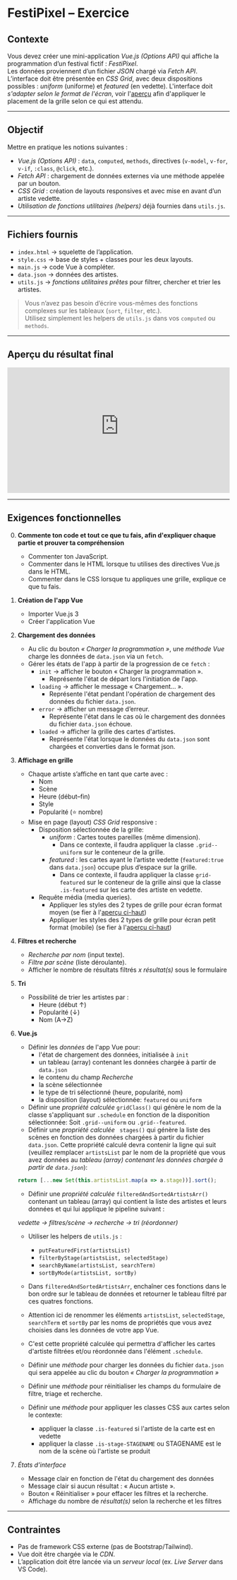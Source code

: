 # FestiPixel – Exercice

## Contexte
Vous devez créer une mini-application *Vue.js (Options API)* qui affiche la programmation d’un festival fictif : *FestiPixel*.  
Les données proviennent d’un fichier *JSON* chargé via *Fetch API*.  
L’interface doit être présentée en *CSS Grid*, avec deux dispositions possibles : *uniform* (uniforme) et *featured* (en vedette).
L'interface doit *s'adapter selon le format de l'écran*, voir l'[aperçu](#apercu-du-resultat-final) afin d'appliquer le placement de la grille selon ce qui est attendu.

---

## Objectif
Mettre en pratique les notions suivantes :
- *Vue.js (Options API)* : `data`, `computed`, `methods`, directives (`v-model`, `v-for`, `v-if`, `:class`, `@click`, etc.).
- *Fetch API* : chargement de données externes via une méthode appelée par un bouton.
- *CSS Grid* : création de layouts responsives et avec mise en avant d’un artiste vedette.
- *Utilisation de fonctions utilitaires (helpers)* déjà fournies dans `utils.js`.

---

## Fichiers fournis
- `index.html` → squelette de l’application.
- `style.css` → base de styles + classes pour les deux layouts.
- `main.js` → code Vue à compléter.
- `data.json` → données des artistes.
- `utils.js` → *fonctions utilitaires prêtes* pour filtrer, chercher et trier les artistes.

> Vous n’avez pas besoin d’écrire vous-mêmes des fonctions complexes sur les tableaux (`sort`, `filter`, etc.).  
> Utilisez simplement les helpers de `utils.js` dans vos `computed` ou `methods`.

---

## Aperçu du résultat final

<div style="max-width: 1200px"><div style="position: relative; padding-bottom: 56.25%; height: 0; overflow: hidden;"><iframe src="https://cmontmorency365-my.sharepoint.com/personal/mariem_ouellet_cmontmorency_qc_ca/_layouts/15/embed.aspx?UniqueId=3d00fcc4-de09-4467-9b76-3f9c07f1248a&embed=%7B%22hvm%22%3Atrue%2C%22ust%22%3Atrue%7D&referrer=StreamWebApp&referrerScenario=EmbedDialog.Create" width="640" height="360" frameborder="0" scrolling="no" allowfullscreen title="apercu-final.mp4" style="border:none; position: absolute; top: 0; left: 0; right: 0; bottom: 0; height: 100%; max-width: 100%;"></iframe></div></div>

---

## Exigences fonctionnelles

0. **Commente ton code et tout ce que tu fais, afin d'expliquer chaque partie et prouver ta compréhension**

   - Commenter ton JavaScript.
   - Commenter dans le HTML lorsque tu utilises des directives Vue.js dans le HTML.
   - Commenter dans le CSS lorsque tu appliques une grille, explique ce que tu fais.

1. **Création de l'app Vue**
   - Importer Vue.js 3
   - Créer l'application Vue

2. **Chargement des données**
   - Au clic du  bouton *« Charger la programmation »*, une *méthode Vue* charge les données de `data.json` via un `fetch`.
   - Gérer les états de l'app à partir de la progression de ce `fetch` :  
     - `init` → afficher le bouton « Charger la programmation ».
        - Représente l'état de départ lors l'initiation de l'app.
     - `loading` → afficher le message « Chargement… ».
        - Représente l'état pendant l'opération de chargement des données du fichier `data.json`.
     - `error` → afficher un message d’erreur.
        - Représente l'état dans le cas où le  chargement des données du fichier `data.json` échoue.
     - `loaded` → afficher la grille des cartes d'artistes.
        - Représente l'état lorsque le données du `data.json` sont chargées et converties dans le format json.

3. **Affichage en grille**
   - Chaque artiste s’affiche en tant que carte avec :
     - Nom  
     - Scène  
     - Heure (début–fin)  
     - Style  
     - Popularité (⭐ nombre)  
   - Mise en page (layout) *CSS Grid* responsive :
     - Disposition sélectionnée de la grille:
       - *uniform* : Cartes toutes pareilles (même dimension).
         - Dans ce contexte, il faudra appliquer la classe `.grid--uniform` sur le conteneur de la grille.
       - *featured* : les cartes ayant le l’artiste vedette (`featured:true` dans `data.json`) occupe plus d’espace sur la grille. 
         - Dans ce contexte, il faudra appliquer la classe `grid-featured` sur le conteneur de la grille ainsi que la classe `.is-featured` sur les carte des artiste en vedette.
     - Requête média (media queries).
       - Appliquer les styles des 2 types de grille pour écran format moyen (se fier à l'[aperçu ci-haut](#apercu-du-resultat-final))
       - Appliquer les styles des 2 types de grille pour écran petit format (mobile) (se fier à l'[aperçu ci-haut](#apercu-du-resultat-final))

4. **Filtres et recherche**
   - *Recherche par nom* (input texte).
   - *Filtre par scène* (liste déroulante).
   - Afficher le nombre de résultats filtrés *x résultat(s)* sous le formulaire

5. **Tri**
   - Possibilité de trier les artistes par :
     - Heure (début ↑)
     - Popularité (↓)
     - Nom (A→Z)

6. **Vue.js**
   - Définir les *données* de l'app Vue pour:
      - l'état de chargement des données, initialisée à `init`
      - un tableau (array) contenant les données chargée à partir de `data.json`
      - le contenu du champ *Recherche*
      - la scène sélectionnée
      - le type de tri sélectionné (heure, popularité, nom)
      - la disposition (layout) sélectionnée: `featured` ou `uniform`
   - Définir une *propriété calculée* `gridClass()` qui génère le nom de la classe s'appliquant sur `.schedule` en fonction de la disponition sélectionnée: Soit `.grid--uniform` ou `.grid--featured`.
   - Définir une  *propriété calculée* ` stages()` qui génère la liste des scènes en fonction des données chargées à partir du fichier `data.json`. Cette propriété calculé devra contenir la ligne qui suit (veuillez remplacer `artistsList` par le nom de la propriété que  vous avez données au *tableau (array) contenant les données chargée à partir de `data.json`*):
    ```js
    return [...new Set(this.artistsList.map(a => a.stage))].sort();
    ```

   - Définir une *propriété calculée* `filteredAndSortedArtistsArr()` contenant un tableau (array) qui contient la liste des artistes et leurs données et qui lui applique le pipeline suivant :

    *vedette → filtres/scène → recherche → tri (réordonner)*
    
     - Utiliser les helpers de `utils.js` :
        - `putFeaturedFirst(artistsList)`
        - `filterByStage(artistsList, selectedStage)`
        - `searchByName(artistsList, searchTerm)`
        - `sortByMode(artistsList, sortBy)`
     - Dans `filteredAndSortedArtistsArr`, enchaîner ces fonctions dans le bon ordre sur le tableau de données et retourner le tableau filtré par ces quatres fonctions.
     - Attention ici de renommer les éléments `artistsList`, `selectedStage`, `searchTerm` et `sortBy` par les noms de propriétés que vous avez choisies dans les données de votre app Vue.
     - C'est cette propriété calculée qui permettra d'afficher les cartes d'artiste filtrées et/ou réordonnée dans l'élément `.schedule`.

   - Définir une *méthode* pour charger les données du fichier `data.json` qui sera appelée au clic du bouton *« Charger la programmation »*
   - Définir une *méthode* pour réinitialiser les champs du formulaire de filtre, triage et recherche.
   - Définir une *méthode* pour appliquer les classes CSS aux cartes selon le contexte: 
     - appliquer la classe `.is-featured` si l'artiste de la carte est en vedette
     - appliquer la classe `.is-stage-STAGENAME` ou STAGENAME est le nom de la scène où l'artiste se produit

7. *États d’interface*
   - Message clair en fonction de l'état du chargement des données
   - Message clair si aucun résultat : « Aucun artiste ».
   - Bouton « Réinitialiser » pour effacer les filtres et la recherche.
   - Affichage du nombre de *résultat(s)*  selon la recherche et les filtres

---

## Contraintes

- Pas de framework CSS externe (pas de Bootstrap/Tailwind).
- Vue doit être chargée via le *CDN*.
- L’application doit être lancée via un *serveur local* (ex. *Live Server* dans VS Code).

<!--
---

## Livrables

- `index.html`, `style.css`, `main.js`, `data.json`, `utils.js`.
- Une application fonctionnelle respectant les consignes.
- Veuillez renommer le dossier *nom-prenom-exam-web5* avec votre nom.
- Veuillez compresser ce dossier en format *.zip* et le remettre dans Teams dans le Devoir nommé *Examen Web5*.
- Avant de quitter la classe, veuillez voir l'enseignante afin qu'elle confirme la réception de votre travail.

---

## Barème (100 points)

- 10pts → **Commentaires dans le code et dans l'exécution**
- 20pts → **Fetch via bouton & gestion des états**
- 20pts → **Grille responsive & layouts (uniform/featured) + version tablette + version mobile**
- 10pts → **Vue.js - importation, création de l'app, initialisation des données, nommage des données (bien nommées, de façon claire)** 
- 20pts → **Vue.js (computed `filteredAndSortedArtistsArr`, directives, events, data binding)**
- 10pts → **Filtre, recherche et tri fonctionnels et placés selon la grille**
- 10pts → **UX & accessibilité (messages à l'écran, labels, réinitialisation)**

-->
